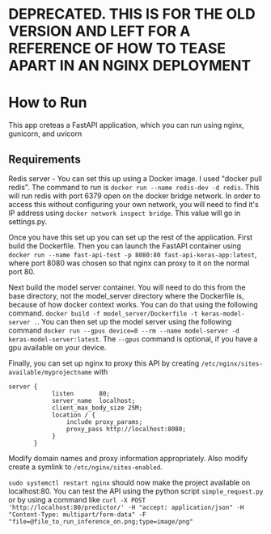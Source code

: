 # DEPRECATED. THIS IS FOR THE OLD VERSION AND LEFT FOR A REFERENCE OF HOW TO TEASE APART IN AN NGINX DEPLOYMENT


# How to Run
This app creteas a FastAPI application, which you can run using nginx, gunicorn, and uvicorn

## Requirements
Redis server - You can set this up using a Docker image. I used "docker pull redis". The command to run is `docker run --name redis-dev -d redis`.
This will run redis with port 6379 open on the docker bridge network. In order to access this without configuring your own network, you will need to find it's IP address using `docker network inspect bridge`. This value will go in settings.py.

Once you have this set up you can set up the rest of the application. First build the Dockerfile. Then you can launch the FastAPI container using
`docker run --name fast-api-test -p 8080:80 fast-api-keras-app:latest`, where port 8080 was chosen so that nginx can proxy to it on the normal port 80. 

Next build the model server container. You will need to do this from the base directory, not the model_server directory where the Dockerfile is, because of how docker context works. You can do that using the following command. `docker build -f model_server/Dockerfile -t keras-model-server .`. You can then set up the model server using the following command `docker run --gpus device=0 --rm --name model-server -d keras-model-server:latest`. The `--gpus` command is optional, if you have a gpu available on your device.

Finally, you can set up nginx to proxy this API by creating `/etc/nginx/sites-available/myprojectname` with 
```
server {
            listen       80;
            server_name  localhost;
            client_max_body_size 25M;
            location / {
                include proxy_params;
                proxy_pass http://localhost:8080;
            }
       }
```
Modify domain names and proxy information appropriately. Also modify create a symlink to `/etc/nginx/sites-enabled`.

`sudo systemctl restart nginx` should now make the project available on localhost:80. You can test the API using the python script `simple_request.py` or by using a command like `curl -X POST 'http://localhost:80/predictor/' -H "accept: application/json" -H "Content-Type: multipart/form-data" -F "file=@file_to_run_inference_on.png;type=image/png"`